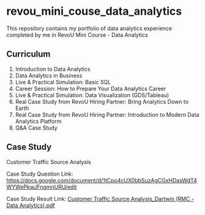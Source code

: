 # revou_mini_couse_data_analytics

This repository contains my portfolio of data analytics experience completed by me in RevoU Mini Course - Data Analytics

## Curriculum
1. Introduction to Data Analytics
2. Data Analytics in Business
3. Live & Practical Simulation: Basic SQL
4. Career Session: How to Prepare Your Data Analytics Career
5. Live & Practical Simulation: Data Visualization (GDS/Tableau)
6. Real Case Study from RevoU Hiring Partner: Bring Analytics Down to Earth
7. Real Case Study from RevoU Hiring Partner: Introduction to Modern Data Analytics Platform
8. Q&A Case Study

## Case Study
Customer Traffic Source Analysis

Case Study Question Link:
https://docs.google.com/document/d/1tCpo4cUX0bbSuzAgCGxHDasWdT4WYWePkwJFnqmnURU/edit

Case Study Result Link:
[Customer Traffic Source Analysis_Dartwin (RMC - Data Analytics).pdf](https://github.com/dartwinshu/revou_mini_couse_data_analytics/files/9647117/Customer.Traffic.Source.Analysis_Dartwin.RMC.-.Data.Analytics.pdf)
